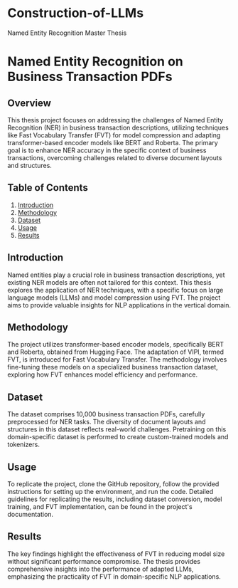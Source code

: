 # Construction-of-LLMs
 Named Entity Recognition Master Thesis


# Named Entity Recognition on Business Transaction PDFs

## Overview

This thesis project focuses on addressing the challenges of Named Entity Recognition (NER) in business transaction descriptions, utilizing techniques like Fast Vocabulary Transfer (FVT) for model compression and adapting transformer-based encoder models like BERT and Roberta. The primary goal is to enhance NER accuracy in the specific context of business transactions, overcoming challenges related to diverse document layouts and structures.

## Table of Contents

1. [Introduction](#introduction)
2. [Methodology](#methodology)
3. [Dataset](#dataset)
4. [Usage](#usage)
5. [Results](#results)

## Introduction

Named entities play a crucial role in business transaction descriptions, yet existing NER models are often not tailored for this context. This thesis explores the application of NER techniques, with a specific focus on large language models (LLMs) and model compression using FVT. The project aims to provide valuable insights for NLP applications in the vertical domain.

## Methodology

The project utilizes transformer-based encoder models, specifically BERT and Roberta, obtained from Hugging Face. The adaptation of VIPI, termed FVT, is introduced for Fast Vocabulary Transfer. The methodology involves fine-tuning these models on a specialized business transaction dataset, exploring how FVT enhances model efficiency and performance.

## Dataset

The dataset comprises 10,000 business transaction PDFs, carefully preprocessed for NER tasks. The diversity of document layouts and structures in this dataset reflects real-world challenges. Pretraining on this domain-specific dataset is performed to create custom-trained models and tokenizers.

## Usage

To replicate the project, clone the GitHub repository, follow the provided instructions for setting up the environment, and run the code. Detailed guidelines for replicating the results, including dataset conversion, model training, and FVT implementation, can be found in the project's documentation.

## Results

The key findings highlight the effectiveness of FVT in reducing model size without significant performance compromise. The thesis provides comprehensive insights into the performance of adapted LLMs, emphasizing the practicality of FVT in domain-specific NLP applications.


